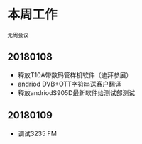 # 本周工作  
`无周会议`  
## 20180108  
- 释放T10A带数码管样机软件（迪拜参展）  
- andriod DVB+OTT字符串送客户翻译
- 释放andriodS905D最新软件给测试部测试  
## 20180109  
- 调试3235 FM  
